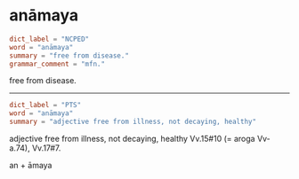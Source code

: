 # anāmaya

``` toml
dict_label = "NCPED"
word = "anāmaya"
summary = "free from disease."
grammar_comment = "mfn."
```

free from disease.

--------------------

``` toml
dict_label = "PTS"
word = "anāmaya"
summary = "adjective free from illness, not decaying, healthy"
```

adjective free from illness, not decaying, healthy Vv.15#10 (= aroga Vv\-a.74), Vv.17#7.

an \+ āmaya

